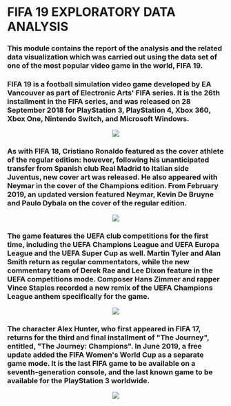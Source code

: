 # FIFA 19 EXPLORATORY DATA ANALYSIS


### This module contains the report of the analysis and the related data visualization which was carried out using the data set of one of the most popular video game in the world, FIFA 19. 

### FIFA 19 is a football simulation video game developed by EA Vancouver as part of Electronic Arts' FIFA series. It is the 26th installment in the FIFA series, and was released on 28 September 2018 for PlayStation 3, PlayStation 4, Xbox 360, Xbox One, Nintendo Switch, and Microsoft Windows.

<div align="center">
<img src=https://deepgamez.com/wp-content/uploads/2018/11/168462.jpg">
</div>

### As with FIFA 18, Cristiano Ronaldo featured as the cover athlete of the regular edition: however, following his unanticipated transfer from Spanish club Real Madrid to Italian side Juventus, new cover art was released. He also appeared with Neymar in the cover of the Champions edition. From February 2019, an updated version featured Neymar, Kevin De Bruyne and Paulo Dybala on the cover of the regular edition.

<div align="center">
<img src=https://https://img.redbull.com/images/c_crop,x_0,y_0,h_512,w_1536/c_fill,w_1920,h_662/q_auto,f_auto/redbullcom/2018/10/05/12532975-e9c3-46a7-9683-0686249883bd/fifa-19-chemistry-lead" >
</div>
                                                                     
### The game features the UEFA club competitions for the first time, including the UEFA Champions League and UEFA Europa League and the UEFA Super Cup as well. Martin Tyler and Alan Smith return as regular commentators, while the new commentary team of Derek Rae and Lee Dixon feature in the UEFA competitions mode. Composer Hans Zimmer and rapper Vince Staples recorded a new remix of the UEFA Champions League anthem specifically for the game.

<div align="center">
<img src=https://img.redbull.com/images/q_auto,f_auto/redbullcom/2018/10/05/f9b8b353-2ea6-4293-ae90-4878111e8f78/fifa-19-dybala>
</div>

### The character Alex Hunter, who first appeared in FIFA 17, returns for the third and final installment of "The Journey", entitled, "The Journey: Champions". In June 2019, a free update added the FIFA Women's World Cup as a separate game mode. It is the last FIFA game to be available on a seventh-generation console, and the last known game to be available for the PlayStation 3 worldwide.

<div align="center">
<img src =https://img.redbull.com/images/q_auto,f_auto/redbullcom/2018/10/05/271b7981-5d0c-4959-9415-73eb2d953884/fifa-19-de-bruyne>
</div>
